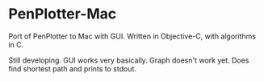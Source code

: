 PenPlotter-Mac
==============

Port of PenPlotter to Mac with GUI. Written in Objective-C, with algorithms in C.

Still developing. GUI works very basically. Graph doesn't work yet. Does find shortest path and prints to stdout.
